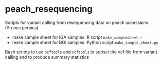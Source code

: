 # peach_resequencing
Scripts for variant calling from resequencing data on peach accessions (Prunus persica)

- make sample sheet for IGA samples: R script `make_samplesheet.r`
- make sample sheet for BGI samples: Python script `make_sample_sheet.py`

Bash scripts to use `bcftools` and `vcftools` to subset the vcf file from variant calling and to produce summary statistics
